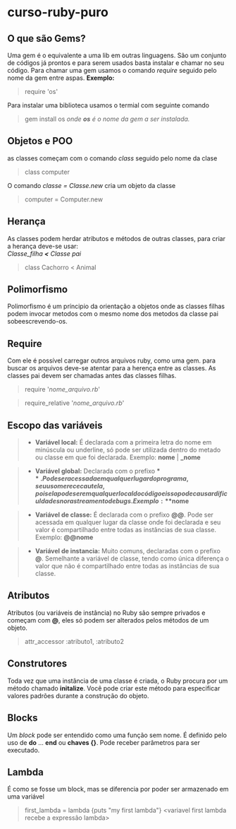 # curso-ruby-puro

## O que são Gems?
Uma gem é o equivalente a uma lib em outras linguagens. São um conjunto de códigos já prontos e para serem usados basta instalar e chamar no seu código. 
Para chamar uma gem usamos o comando *require* seguido pelo nome da gem entre aspas.
**Exemplo:**
>require 'os'

Para instalar uma biblioteca usamos o termial com seguinte comando
>gem install os
*onde **os** é o nome da gem a ser instalada.*

## Objetos e POO
as classes começam com o comando *class* seguido pelo nome da clase

>class computer

O comando *classe = Classe.new* cria um objeto da classe

>computer = Computer.new

## Herança
As classes podem herdar atributos e métodos de outras classes, para criar a herança deve-se usar:  
*Classe_filha **<** Classe pai*

>class Cachorro < Animal

## Polimorfismo
Polimorfismo é um príncipio da orientação a objetos onde as classes filhas podem invocar metodos com o mesmo nome dos metodos da classe pai sobeescrevendo-os.

## Require
Com ele é possível carregar outros arquivos ruby, como uma gem.
para buscar os arquivos deve-se atentar para a herença entre as classes. As classes pai devem ser chamadas antes das classes filhas.

>require '*nome_arquivo.rb*'

>require_relative '*nome_arquivo.rb*'

## Escopo das variáveis

>- **Variável local:** É declarada com a primeira letra do nome em minúscula ou underline, só pode ser utilizada dentro do metado ou classe em que foi declarada. Exemplo: **nome** | **_nome**

>- **Variável global:** Declarada com o prefixo **$**. Pode ser acessada em qualquer lugar do programa, seu uso merece cautela, pois ela pode ser em qualquer local do código e isso pode causar dificuldades no rastreamento de bugs. Exemplo: **$nome**

>- **Variável de classe:** É declarada com o prefixo **@@**. Pode ser acessada em qualquer lugar da classe onde foi declarada e seu valor é compartilhado entre todas as instâncias de sua classe. Exemplo: **@@nome**

>- **Variável de instancia:** Muito comuns, declaradas com o prefixo **@**. Semelhante a variável de classe, tendo como única diferença o valor que não é compartilhado entre todas as instâncias de sua classe.

## Atributos
Atributos (ou variáveis de instância) no Ruby são sempre privados e começam com **@**, eles só podem ser alterados pelos métodos de um objeto.

>attr_accessor :atributo1, :atributo2

## Construtores
Toda vez que uma instância de uma classe é criada, o Ruby procura por um método chamado **initalize**.
Você pode criar este método para especificar valores padrões durante a construção do objeto.

## Blocks
Um *block* pode ser entendido como uma função sem nome. É definido pelo uso de **do** ... **end** ou **chaves {}**. Pode receber parâmetros para ser executado.

## Lambda
É como se fosse um block, mas se diferencia por poder ser armazenado em uma variável

>first_lambda = lambda {puts "my first lambda"}
<variavel first lambda recebe a expressão lambda>
